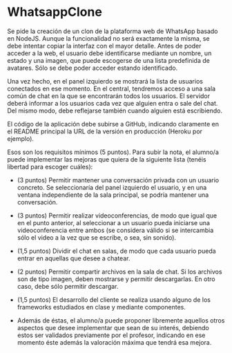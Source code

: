 # WhatsappClone
Se pide la creación de un clon de la plataforma web de WhatsApp basado en NodeJS. Aunque la funcionalidad no será exactamente la misma, se debe intentar copiar la interfaz con el mayor detalle. Antes de poder acceder a la web, el usuario debe identificarse mediante un nombre, un estado y una imagen, que puede escogerse de una lista predefinida de avatares. Sólo se debe poder acceder estando identificado.

Una vez hecho, en el panel izquierdo se mostrará la lista de usuarios conectados en ese momento. En el central, tendremos acceso a una sala común de chat en la que se encontrarán todos los usuarios. El servidor deberá informar a los usuarios cada vez que alguien entra o sale del chat. Del mismo modo, debe reflejarse también cuando alguien está escribiendo.

El código de la aplicación debe subirse a GitHub, indicando claramente en el README principal la URL de la versión en producción (Heroku por ejemplo).

Esos son los requisitos mínimos (5 puntos). Para subir la nota, el alumno/a puede implementar las mejoras que quiera de la siguiente lista (tenéis libertad para escoger cuáles):

- (3 puntos) Permitir mantener una conversación privada con un usuario concreto. Se seleccionaría del panel izquierdo el usuario, y en una ventana independiente de la sala principal, se podría mantener una conversación.

- (3 puntos) Permitir realizar videoconferencias, de modo que igual que en el punto anterior, al seleccionar a un usuario pueda iniciarse una videoconferencia entre ambos (se considera válido si se intercambia sólo el video a la vez que se escribe, o sea, sin sonido).

- (1,5 puntos) Dividir el chat en salas, de modo que cada usuario pueda entrar en aquellas que desee a chatear.

- (2 puntos) Permitir compartir archivos en la sala de chat. Si los archivos son de tipo imagen, deben mostrarse y permitir descargarlas. En otro caso, debe sólo permitir descargar.

- (1,5 puntos) El desarrollo del cliente se realiza usando alguno de los frameworks estudiados en clase y mediante componentes.

- Además de éstas, el alumno/a puede proponer libremente aquellos otros aspectos que desee implementar que sean de su interés, debiendo estos ser validados previamente por el profesor, indicando en ese momento éste además la valoración máxima que tendrá esa mejora.
